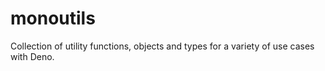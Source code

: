 # monoutils

Collection of utility functions, objects and types for a variety of use cases
with Deno.
